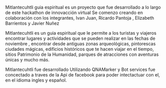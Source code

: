   Mitlantecuhtli guia espiritual es un proyecto que fue desarrollado a lo largo de este hackathon de innovacción virtual
  Se comenzo creando en colaboración con los integrantes, Ivan Juan, Ricardo Pantoja , Elizabeth Barrientos y Javier Nuñez
  
  Mitlantecuhtli es un guia espiritual que le permite a los turistas y viajeros encontrar lugares y actividades que se pueden realizar en las fechas de noviembre , encontrar  desde antiguas zonas arqueológicas, pintorescas ciudades mágicas, edificios históricos que te hacen viajar en el tiempo, sitios Patrimonio de la Humanidad, parques de atracciones con aventuras únicas y mucho más.

Mitlantecuhtli fue desarrollado Utilizando  QNAMarker y Bot services  fue concectado a traves de la Api de facebook  para poder intectactuar con  el, en el idioma ingles y español. 
